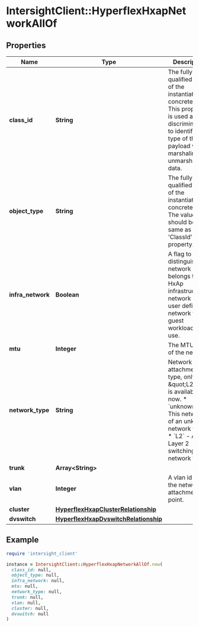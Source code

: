 # IntersightClient::HyperflexHxapNetworkAllOf

## Properties

| Name | Type | Description | Notes |
| ---- | ---- | ----------- | ----- |
| **class_id** | **String** | The fully-qualified name of the instantiated, concrete type. This property is used as a discriminator to identify the type of the payload when marshaling and unmarshaling data. | [default to &#39;hyperflex.HxapNetwork&#39;] |
| **object_type** | **String** | The fully-qualified name of the instantiated, concrete type. The value should be the same as the &#39;ClassId&#39; property. | [default to &#39;hyperflex.HxapNetwork&#39;] |
| **infra_network** | **Boolean** | A flag to distinguish if a network belongs to a HxAp infrastructure network or a user defined network that guest workloads can use. | [optional] |
| **mtu** | **Integer** | The MTU size of the network. | [optional] |
| **network_type** | **String** | Network attachment type, only \&quot;L2\&quot; is available now. * &#x60;unknown&#x60; - This network is of an unknown network type. * &#x60;L2&#x60; - A Layer 2 switching network type. | [optional][default to &#39;unknown&#39;] |
| **trunk** | **Array&lt;String&gt;** |  | [optional] |
| **vlan** | **Integer** | A vlan id set on the network attachment point. | [optional] |
| **cluster** | [**HyperflexHxapClusterRelationship**](HyperflexHxapClusterRelationship.md) |  | [optional] |
| **dvswitch** | [**HyperflexHxapDvswitchRelationship**](HyperflexHxapDvswitchRelationship.md) |  | [optional] |

## Example

```ruby
require 'intersight_client'

instance = IntersightClient::HyperflexHxapNetworkAllOf.new(
  class_id: null,
  object_type: null,
  infra_network: null,
  mtu: null,
  network_type: null,
  trunk: null,
  vlan: null,
  cluster: null,
  dvswitch: null
)
```


